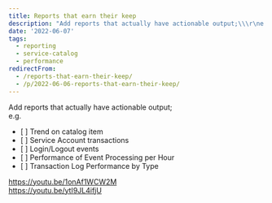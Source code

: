 ```yaml
---
title: Reports that earn their keep
description: "Add reports that actually have actionable output;\\\r\ne.g.\r\n\r\n \\[ ]\_Trend on catalog item\r\n \\[ ]\_Service Account transactions\r\n \\[ ]\_Login/Logout events\r\n \\[ ]..."
date: '2022-06-07'
tags:
  - reporting
  - service-catalog
  - performance
redirectFrom:
  - /reports-that-earn-their-keep/
  - /p/2022-06-06-reports-that-earn-their-keep/
---
```


<!--StartFragment-->

Add reports that actually have actionable output;\
e.g.

* \[ ] Trend on catalog item
* \[ ] Service Account transactions
* \[ ] Login/Logout events
* \[ ] Performance of Event Processing per Hour
* \[ ] Transaction Log Performance by Type

<https://youtu.be/1onAf1WCW2M>\
<https://youtu.be/ytI9JL4ifjU>

<!--EndFragment-->